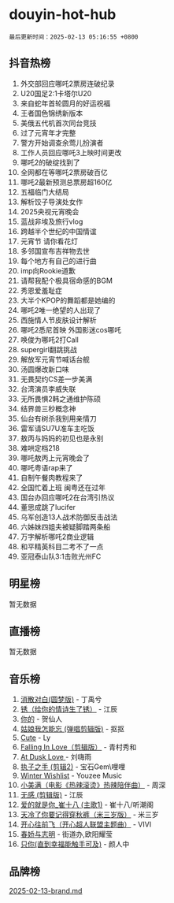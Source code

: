 # douyin-hot-hub

`最后更新时间：2025-02-13 05:16:55 +0800`

## 抖音热榜

1. 外交部回应哪吒2票房连破纪录
1. U20国足2:1卡塔尔U20
1. 来自蛇年首轮圆月的好运祝福
1. 王者国色锦绣新版本
1. 美俄五代机首次同台竞技
1. 过了元宵年才完整
1. 警方开始调查余莺儿扮演者
1. 工作人员回应哪吒3上映时间更改
1. 哪吒2的破绽找到了
1. 全网都在等哪吒2票房破百亿
1. 哪吒2最新预测总票房超160亿
1. 五福临门大结局
1. 解析饺子导演处女作
1. 2025央视元宵晚会
1. 蓝战非埃及旅行vlog
1. 跨越半个世纪的中国情谊
1. 元宵节 请你看花灯
1. 多邻国宣布吉祥物去世
1. 每个地方有自己的进行曲
1. imp向Rookie道歉
1. 请帮我配个极具宿命感的BGM
1. 秀恩爱羞耻症
1. 大半个KPOP的舞蹈都是她编的
1. 哪吒2唯一绝望的人出现了
1. 西施情人节皮肤设计解析
1. 哪吒2悉尼首映 外国影迷cos哪吒
1. 唤俊为哪吒2打Call
1. supergirl翻跳挑战
1. 解放军元宵节喊话台舰
1. 汤圆爆改新口味
1. 无畏契约CS差一步美满
1. 台湾演员李威失联
1. 无所畏惧2韩之通维护陈硕
1. 结界兽三秒概念神
1. 仙台有树杀我别用亲情刀
1. 雷军请SU7U准车主吃饭
1. 敖丙与妈妈的初见也是永别
1. 难哄定档218
1. 哪吒敖丙上元宵晚会了
1. 哪吒粤语rap来了
1. 自制午餐肉教程来了
1. 全国忙着上班 闽粤还在过年
1. 国台办回应哪吒2在台湾引热议
1. 董思成跳了lucifer
1. 乌军创造13人战术防御反击战法
1. 六姊妹四姐夫被疑脚踏两条船
1. 万字解析哪吒2商业逻辑
1. 和平精英科目二考不了一点
1. 亚冠泰山队3:1击败光州FC

## 明星榜

暂无数据

## 直播榜

暂无数据

## 音乐榜

1. [消散对白(圆梦版)](https://sf5-hl-cdn-tos.douyinstatic.com/obj/tos-cn-ve-2774/og4jB5I5IizzoZVAAAzWgBMAsMDWoArfwBOiFs) - 丁禹兮
1. [锈（给你的情诗生了锈）](https://sf5-hl-cdn-tos.douyinstatic.com/obj/tos-cn-ve-2774/o8a1PBtVqIYbPEGK6e5A4egedVMdm3fCIz6bbE) - 江辰
1. [你的](https://sf5-hl-cdn-tos.douyinstatic.com/obj/tos-cn-ve-2774/oYuIeKf42jB7sEV6B2upMdpYAgfrQWj0FeRegh) - 贺仙人
1. [姑娘我怎能忘 (弹唱剪辑版)](https://sf5-hl-cdn-tos.douyinstatic.com/obj/tos-cn-ve-2774/okamwrBGEMz6illuEofAsMV4yzF5tVWbBiA5AI) - 抠抠
1. [Cute](https://sf5-hl-cdn-tos.douyinstatic.com/obj/tos-cn-ve-2774/o4IbIzHWKAAB4wsS5qMBRiiAlEBGTpQRNfFvuo) - Ly
1. [Falling In Love（剪辑版）](https://sf5-hl-cdn-tos.douyinstatic.com/obj/tos-cn-ve-2774/o8ajpA8zzgBPahbBIO8AcKGBLJezFCRd1wfP9f) - 青村秀和
1. [ At Dusk  Love ](https://sf5-hl-cdn-tos.douyinstatic.com/obj/tos-cn-ve-2774/o8CrpCf5CaYgI4ZrtQgMQAFEfuGqNnRSDQAPBc) - 刘嗨雨
1. [执子之手 (剪辑2)](https://sf5-hl-cdn-tos.douyinstatic.com/obj/tos-cn-ve-2774/oUoZLQjCc31XzqsBnBQUNgeKtYPBcgbFDwtfcu) - 宝石Gem\哩哩
1. [Winter Wishlist](https://sf5-hl-cdn-tos.douyinstatic.com/obj/tos-cn-ve-2774/oIIgUOeamCFCVAzxN6MFRLIBlLGpUqQxeeHrLE) - Youzee Music
1. [小美满（电影《热辣滚烫》热辣陪伴曲）](https://sf5-hl-cdn-tos.douyinstatic.com/obj/tos-cn-ve-2774/o0GAn2lSgfZIDUgtevCGDQYnFg4CwnrBaxbTZL) - 周深
1. [无感 (剪辑版)](https://sf5-hl-cdn-tos.douyinstatic.com/obj/tos-cn-ve-2774/o0eIsUzJBDlQaQFC5OFlgbMEZC1TFYBftOBn6p) - 江辰
1. [爱的就是你_崔十八 (主歌1)](https://sf3-cdn-tos.douyinstatic.com/obj/tos-cn-ve-2774/oI5BO5DhFZ6UTcNCnZaOCBLtZ7WIMQGfgnXf5E) - 崔十八/听潮阁
1. [天冷了你要记得穿秋裤（米三岁版）](https://sf5-hl-cdn-tos.douyinstatic.com/obj/tos-cn-ve-2774/oQlIwVIDWiZ6BQilAorS7MA0AgCkQDvcZAdm1) - 米三岁
1. [开心往前飞（开心超人联盟主题曲）](https://sf5-hl-cdn-tos.douyinstatic.com/obj/tos-cn-ve-2774/9d8fb7c82cf1421fb93a9fe925275e0a) - VIVI
1. [春娇与志明](https://sf5-hl-cdn-tos.douyinstatic.com/obj/tos-cn-ve-2774/e530d8fceb7044b39707d7f9ff54add1) - 街道办,欧阳耀莹
1. [只你(直到幸福能触手可及)](https://sf5-hl-cdn-tos.douyinstatic.com/obj/tos-cn-ve-2774/o0lBkRDzFTeaVSUz3ZZSCBVtZ5DIMQGfgmEAuE) - 颜人中

## 品牌榜

[2025-02-13-brand.md](2025-02-13-brand.md)
